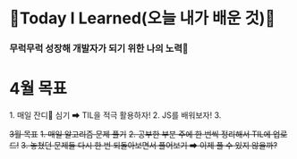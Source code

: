 
# 🌱Today I Learned(오늘 내가 배운 것)🌱

<h3> 무럭무럭 성장해 개발자가 되기 위한 나의 노력🤞</h3>

<h1> 4월 목표 </h1>
1. 매일 잔디💚 심기 ➡ TIL을 적극 활용하자!
2. JS를 배워보자!
3. 

~~3월 목표~~
~~1. 매일 알고리즘 문제 풀기~~
~~2. 공부한 부분 주에 한 번씩 정리해서 TIL에 업로드!~~
~~3. 놓쳤던 문제들 다시 한 번 되돌아보면서 풀어보기 ➡ 이제 풀 수 있지 않을까?~~